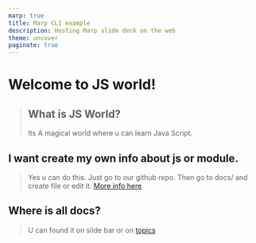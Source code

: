 ```yaml
---
marp: true
title: Marp CLI example
description: Hosting Marp slide deck on the web
theme: uncover
paginate: true
---
```

# Welcome to JS world!
> ## What is JS World?
> Its A magical world where u can learn Java Script.


## I want create my own info about js or module.

> Yes u can do this.
> Just go to our github repo.
> Then go to docs/ and create file or edit it.
> [More info here](https://github.com/pythoniaweb/jsworld#-js-world)

## Where is all docs?

> U can found it on slide bar or on [topics](topics)
